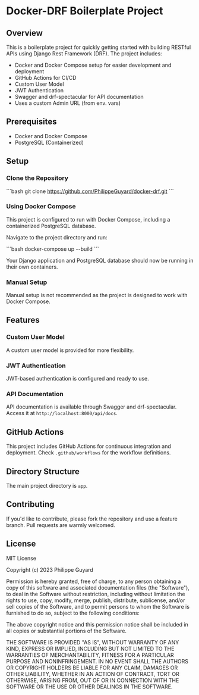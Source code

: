 # Docker-DRF Boilerplate Project

## Overview

This is a boilerplate project for quickly getting started with building RESTful APIs using Django Rest Framework (DRF). The project includes:

- Docker and Docker Compose setup for easier development and deployment
- GitHub Actions for CI/CD
- Custom User Model
- JWT Authentication
- Swagger and drf-spectacular for API documentation
- Uses a custom Admin URL (from env. vars)

## Prerequisites

- Docker and Docker Compose
- PostgreSQL (Containerized)

## Setup

### Clone the Repository

\```bash
git clone https://github.com/PhilippeGuyard/docker-drf.git
\```

### Using Docker Compose

This project is configured to run with Docker Compose, including a containerized PostgreSQL database.

Navigate to the project directory and run:

\```bash
docker-compose up --build
\```

Your Django application and PostgreSQL database should now be running in their own containers.

### Manual Setup

Manual setup is not recommended as the project is designed to work with Docker Compose.

## Features

### Custom User Model

A custom user model is provided for more flexibility.

### JWT Authentication

JWT-based authentication is configured and ready to use.

### API Documentation

API documentation is available through Swagger and drf-spectacular. Access it at `http://localhost:8000/api/docs`.

## GitHub Actions

This project includes GitHub Actions for continuous integration and deployment. Check `.github/workflows` for the workflow definitions.

## Directory Structure

The main project directory is `app`.

## Contributing

If you'd like to contribute, please fork the repository and use a feature branch. Pull requests are warmly welcomed.

## License

MIT License

Copyright (c) 2023 Philippe Guyard

Permission is hereby granted, free of charge, to any person obtaining a copy
of this software and associated documentation files (the "Software"), to deal
in the Software without restriction, including without limitation the rights
to use, copy, modify, merge, publish, distribute, sublicense, and/or sell
copies of the Software, and to permit persons to whom the Software is
furnished to do so, subject to the following conditions:

The above copyright notice and this permission notice shall be included in all
copies or substantial portions of the Software.

THE SOFTWARE IS PROVIDED "AS IS", WITHOUT WARRANTY OF ANY KIND, EXPRESS OR
IMPLIED, INCLUDING BUT NOT LIMITED TO THE WARRANTIES OF MERCHANTABILITY,
FITNESS FOR A PARTICULAR PURPOSE AND NONINFRINGEMENT. IN NO EVENT SHALL THE
AUTHORS OR COPYRIGHT HOLDERS BE LIABLE FOR ANY CLAIM, DAMAGES OR OTHER
LIABILITY, WHETHER IN AN ACTION OF CONTRACT, TORT OR OTHERWISE, ARISING FROM,
OUT OF OR IN CONNECTION WITH THE SOFTWARE OR THE USE OR OTHER DEALINGS IN THE
SOFTWARE.

